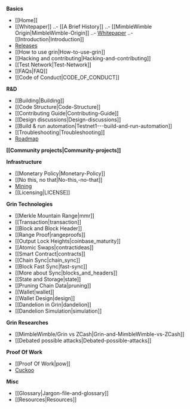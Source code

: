**Basics**
- [[Home]]
- [[Whitepaper]]
..- [[A Brief History]]
..- [[MimbleWimble Origin|MimbleWimble-Origin]]
..- [Whitepaper](https://download.wpsoftware.net/bitcoin/wizardry/mimblewimble.pdf)
..- [[Introduction|Introduction]] 
- [Releases]()
- [[How to use grin|How-to-use-grin]]
- [[Hacking and contributing|Hacking-and-contributing]]
- [[Test Network|Test-Network]]
- [[FAQs|FAQ]]
- [[Code of Conduct|CODE_OF_CONDUCT]]

**R&D**

- [[Building|Building]]
- [[Code Structure|Code-Structure]]
- [[Contributing Guide|Contributing-Guide]]
- [[Design discussions|Design-discussions]]
- [[Build & run automation|Testnet1---build-and-run-automation]]
- [[Troubleshooting|Troubleshooting]]
- [Roadmap]()

**[[Community projects|Community-projects]]**

**Infrastructure**
- [[Monetary Policy|Monetary-Policy]]
- [[No this, no that|No-this,-no-that]]
- [Mining](https://www.grin-forum.org/t/how-to-mine-cuckoo-30-in-grin-help-us-test-and-collect-stats/152)
- [[Licensing|LICENSE]]

**Grin Technologies**
- [[Merkle Mountain Range|mmr]]
- [[Transaction|transaction]]
- [[Block and Block Header]]
- [[Range Proof|rangeproofs]]
- [[Output Lock Heights|coinbase_maturity]]
- [[Atomic Swaps|contractideas]]
- [[Smart Contract|contracts]]
- [[Chain Sync|chain_sync]]
- [[Block Fast Sync|fast-sync]]
- [[More about Sync|blocks_and_headers]]
- [[State and Storage|state]]
- [[Pruning Chain Data|pruning]]
- [[Wallet|wallet]]
- [[Wallet Design|design]]
- [[Dandelion in Grin|dandelion]]
- [[Dandelion Simulation|simulation]]

**Grin Researches**
- [[MimbleWimble/Grin vs ZCash|Grin-and-MimbleWimble-vs-ZCash]]
- [[Debated possible attacks|Debated-possible-attacks]]

**Proof Of Work**
- [[Proof Of Work|pow]]
- [Cuckoo](https://github.com/tromp/cuckoo)

**Misc**
- [[Glossary|Jargon-file-and-glossary]]
- [[Resources|Resources]]